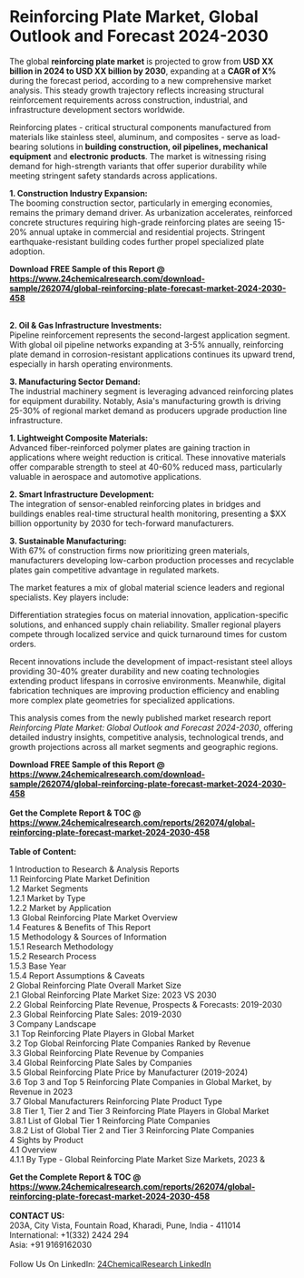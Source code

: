 <h1>Reinforcing Plate Market, Global Outlook and Forecast 2024-2030</h1><p>The global <strong>reinforcing plate market</strong> is projected to grow from <strong>USD XX billion in 2024 to USD XX billion by 2030</strong>, expanding at a <strong>CAGR of X%</strong> during the forecast period, according to a new comprehensive market analysis. This steady growth trajectory reflects increasing structural reinforcement requirements across construction, industrial, and infrastructure development sectors worldwide.</p><p>Reinforcing plates - critical structural components manufactured from materials like stainless steel, aluminum, and composites - serve as load-bearing solutions in <strong>building construction, oil pipelines, mechanical equipment</strong> and <strong>electronic products</strong>. The market is witnessing rising demand for high-strength variants that offer superior durability while meeting stringent safety standards across applications.</p><p><strong>1. Construction Industry Expansion: </strong><br>
The booming construction sector, particularly in emerging economies, remains the primary demand driver. As urbanization accelerates, reinforced concrete structures requiring high-grade reinforcing plates are seeing 15-20% annual uptake in commercial and residential projects. Stringent earthquake-resistant building codes further propel specialized plate adoption.</p><div><b>Download FREE Sample of this Report @ 
            <a href="https://www.24chemicalresearch.com/download-sample/262074/global-reinforcing-plate-forecast-market-2024-2030-458">
            https://www.24chemicalresearch.com/download-sample/262074/global-reinforcing-plate-forecast-market-2024-2030-458</a></b></div><br><p><strong>2. Oil &amp; Gas Infrastructure Investments: </strong><br>
Pipeline reinforcement represents the second-largest application segment. With global oil pipeline networks expanding at 3-5% annually, reinforcing plate demand in corrosion-resistant applications continues its upward trend, especially in harsh operating environments.</p><p><strong>3. Manufacturing Sector Demand: </strong><br>
The industrial machinery segment is leveraging advanced reinforcing plates for equipment durability. Notably, Asia's manufacturing growth is driving 25-30% of regional market demand as producers upgrade production line infrastructure.</p><p><strong>1. Lightweight Composite Materials: </strong><br>
Advanced fiber-reinforced polymer plates are gaining traction in applications where weight reduction is critical. These innovative materials offer comparable strength to steel at 40-60% reduced mass, particularly valuable in aerospace and automotive applications.</p><p><strong>2. Smart Infrastructure Development: </strong><br>
The integration of sensor-enabled reinforcing plates in bridges and buildings enables real-time structural health monitoring, presenting a $XX billion opportunity by 2030 for tech-forward manufacturers.</p><p><strong>3. Sustainable Manufacturing: </strong><br>
With 67% of construction firms now prioritizing green materials, manufacturers developing low-carbon production processes and recyclable plates gain competitive advantage in regulated markets.</p><p>The market features a mix of global material science leaders and regional specialists. Key players include:</p><p>Differentiation strategies focus on material innovation, application-specific solutions, and enhanced supply chain reliability. Smaller regional players compete through localized service and quick turnaround times for custom orders.</p><p>Recent innovations include the development of impact-resistant steel alloys providing 30-40% greater durability and new coating technologies extending product lifespans in corrosive environments. Meanwhile, digital fabrication techniques are improving production efficiency and enabling more complex plate geometries for specialized applications.</p><p>This analysis comes from the newly published market research report <em>Reinforcing Plate Market: Global Outlook and Forecast 2024-2030</em>, offering detailed industry insights, competitive analysis, technological trends, and growth projections across all market segments and geographic regions.</p><div><b>Download FREE Sample of this Report @ 
            <a href="https://www.24chemicalresearch.com/download-sample/262074/global-reinforcing-plate-forecast-market-2024-2030-458">
            https://www.24chemicalresearch.com/download-sample/262074/global-reinforcing-plate-forecast-market-2024-2030-458</a></b></div><br><div><b>Get the Complete Report & TOC @ 
            <a href="https://www.24chemicalresearch.com/reports/262074/global-reinforcing-plate-forecast-market-2024-2030-458">
            https://www.24chemicalresearch.com/reports/262074/global-reinforcing-plate-forecast-market-2024-2030-458</a></b></div><br>
            <b>Table of Content:</b><p>1 Introduction to Research & Analysis Reports<br />
    1.1 Reinforcing Plate Market Definition<br />
    1.2 Market Segments<br />
        1.2.1 Market by Type<br />
        1.2.2 Market by Application<br />
    1.3 Global Reinforcing Plate Market Overview<br />
    1.4 Features & Benefits of This Report<br />
    1.5 Methodology & Sources of Information<br />
        1.5.1 Research Methodology<br />
        1.5.2 Research Process<br />
        1.5.3 Base Year<br />
        1.5.4 Report Assumptions & Caveats<br />
2 Global Reinforcing Plate Overall Market Size<br />
    2.1 Global Reinforcing Plate Market Size: 2023 VS 2030<br />
    2.2 Global Reinforcing Plate Revenue, Prospects & Forecasts: 2019-2030<br />
    2.3 Global Reinforcing Plate Sales: 2019-2030<br />
3 Company Landscape<br />
    3.1 Top Reinforcing Plate Players in Global Market<br />
    3.2 Top Global Reinforcing Plate Companies Ranked by Revenue<br />
    3.3 Global Reinforcing Plate Revenue by Companies<br />
    3.4 Global Reinforcing Plate Sales by Companies<br />
    3.5 Global Reinforcing Plate Price by Manufacturer (2019-2024)<br />
    3.6 Top 3 and Top 5 Reinforcing Plate Companies in Global Market, by Revenue in 2023<br />
    3.7 Global Manufacturers Reinforcing Plate Product Type<br />
    3.8 Tier 1, Tier 2 and Tier 3 Reinforcing Plate Players in Global Market<br />
        3.8.1 List of Global Tier 1 Reinforcing Plate Companies<br />
        3.8.2 List of Global Tier 2 and Tier 3 Reinforcing Plate Companies<br />
4 Sights by Product<br />
    4.1 Overview<br />
        4.1.1 By Type - Global Reinforcing Plate Market Size Markets, 2023 &</p><div><b>Get the Complete Report & TOC @ 
            <a href="https://www.24chemicalresearch.com/reports/262074/global-reinforcing-plate-forecast-market-2024-2030-458">
            https://www.24chemicalresearch.com/reports/262074/global-reinforcing-plate-forecast-market-2024-2030-458</a></b></div><br><b>CONTACT US:</b><br>
            203A, City Vista, Fountain Road, Kharadi, Pune, India - 411014<br>
            International: +1(332) 2424 294<br>
            Asia: +91 9169162030 <br><br>
            Follow Us On LinkedIn: <a href="https://www.linkedin.com/company/24chemicalresearch/">24ChemicalResearch LinkedIn</a>